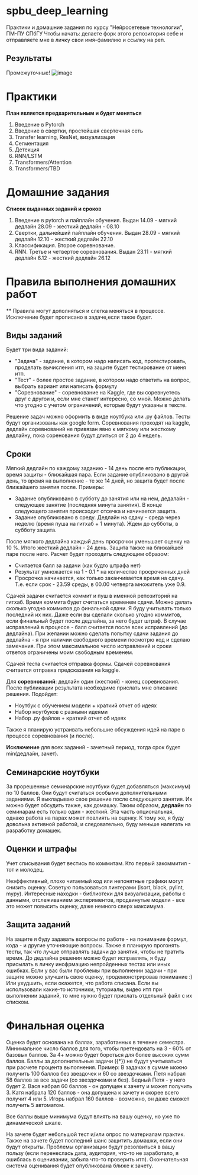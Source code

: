 # spbu_deep_learning
Практики и домашние задания по курсу "Нейросетевые технологии", ПМ-ПУ СПбГУ
Чтобы начать: делаете форк этого репозитория себе и отправляете мне в личку свои имя-фамилию и ссылку на реп.

## Результаты 
Промежуточные!
![image](https://github.com/user-attachments/assets/f99b0d53-270e-4ad4-b589-20d95f98c10c)


# Практики
**План является предварительным и будет меняться**

1. Введение в Pytorch
2. Введение в свертки, простейшая сверточная сеть
3. Transfer learning, ResNet, визуализация
4. Сегментация
5. Детекция
6. RNN/LSTM
7. Transformers/Attention
8. Transformers/TBD

# Домашние задания
**Список выданных заданий и сроков**

1. Введение в pytorch и пайплайн обучения. Выдан 14.09 - мягкий дедлайн 28.09 - жесткий дедлайн - 08.10
2. Свертки, дальнейший пайплайн обучения. Выдан 28.09 - мягкий дедлайн 12.10 - жесткий дедлайн 22.10
3. Классификация. Второе соревнование. 
4. RNN. Третье и четвертое соревнования. Выдан 23.11 - мягкий дедлайн 6.12 - жесткий дедлайн 26.12

# Правила выполнения домашних работ
** Правила могут дополняться и слегка меняться в процессе. Исключение будет прописано в задаче,если такое будет.
## Виды заданий
Будет три вида заданий:
- "Задача" - задание, в котором надо написать код, протестировать, проделать вычисления итп, на защите будет тестирование от меня итп.
- "Тест" - более простое задание, в котором надо ответить на вопрос, выбрать вариант или написать формулу
- "Соревнование" - соревнование на Kaggle, где вы соревнуетесь друг с другои и, если мне станет интересно, со мной. Можно делать что угодно с учетом ограничений, которые будут указаны в тексте.

Решение задач можно оформить в виде ноутбука или .py файлов. Тесты будут организованы как google form.
Соревнования проходят на kaggle, дедлайн соревнований не привязан явно к мягкому или жесткому дедлайну, пока соренования будут длиться от 2 до 4 недель.

## Сроки

Мягкий дедлайн по каждому заданию - 14 день после его публикации, время защиты - ближайшая пара. Если задание опубликовано в другой день, то время на выполнение - те же 14 дней, но защита будет после ближайшего занятия после.
Примеры: 
- Задание  опубликовано в субботу до занятия или на нем, дедалайн - следующее занятие (последняя минута занятия). В конце следующего занятия происходит отсечка и начинается защита.
- Задание опубликовано в среду. Дедлайн на сдачу - среда через неделю (время пуша на гитхаб + 1 минута). Ждем до субботы, в субботу защита.

После мягкого дедлайна каждый день просрочки уменьшает оценку на 10 %. Итого жесткий дедлайн - 24 день. Защита также на ближайшей паре после него.
Расчет будет проходить следующим образом:
- Считается балл за задачи (как будто штрафа нет)
- Результат умножается на 1 - 0.1 * на количество просроченных дней
- Просрочка начинается, как только заканчивается время на сдачу. Т.е. если срок - 23.59 среды, в 00.00 четверга множитель уже 0.9.

Сдачей задачи считается коммит и пуш в именной репозиторий на гитхаб. Время коммита будет считаться временем сдачи.
Можно делать сколько угодно коммитов до финальной сдачи. Я буду учитывать только последний их них. Даже если вы сделали сколько угодно коммитов, если финальный будет после дедлайна, за него будет штраф. В случае исправлений в процессе - балл считается после всех исправлений (до дедлайна). При желании можно сделать попытку сдачи задания до дедлайна - я при наличии свободного времени посмотрю код и сделаю замечания. При этом максимальное число исправлений и сроки ответов ограничены моим свободным временем.

Сдачей теста считается отправка формы. Сдачей соревнования считается отправка предсказания на kaggle.

Для **соревнований**: дедлайн один (жесткий) - конец соревнования. После публикации результата необходимо прислать мне описание решения. Подойдет:
- Ноутбук с обучением модели + краткий отчет об идеях
- Набор ноутбуков с разными идеями 
- Набор .py файлов + краткий отчет об идеях

Также я планирую устраивать небольшие обсуждения идей на паре в процессе соревнования (и после).

**Исключение** для всех заданий - зачетный период, тогда срок будет min(дедлайн, зачет).

## Семинарские ноутбуки
За прорешенные семинарские ноутбуки будет добавляться (максимум) по 10 баллов. Они будут считаться особыми дополнительными заданиями.
Я выкладываю свое решение после следующего занятия. Их можно будет обсудить также, как домашку.
Таким образом, **дедлайн** по семинарам есть только один - жесткий.
Эта часть опциональная, однако работа на парах может повлиять на оценку. 
К тому же, я буду довольна активной работой, и следовательно, буду меньше налегать на разработку домашек.

## Оценки и штрафы
Учет списывания будет вестись по коммитам. Кто первый закоммитил - тот и молодец. 

Неэффективный, плохо читаемый код или непонятные графики могут снизить оценку. 
Советую пользоваться линтерами (isort, black, pylint, mypy). 
Интересные находки - библиотеки для визуализации, работы с данными, отслеживанием экспериментов, продвинутые модели - все это может повысить оценку, даже немного сверх максимума.

## Защита заданий
На защите я буду задавать вопросы по работе - на понимание формул, кода - и другие уточняющие вопросы. Также я планирую прогонять тесты, так что лучше отправлять задачи до занятия, чтобы не тратить время.
До дедлайна решения можно будет исправлять, я буду присылать в личку инофрмацию  непройденных тестах или иных ошибках.
Если у вас были проблемы при выполнении задачи - при защите можно улучшить свою оценку, продемонстрировав понимание :) Или ухудшить, если окажется, что работа списана.
Если вы использовали какие-то источники, туториалы, видео итп при выполнении заданий, то мне нужно будет прислать отдельный файл с их списком.

# Финальная оценка
Оценка будет основана на баллах, заработанных в течение семестра.
Минимальное число баллов для того, чтобы претендовать на 3 - 60% от базовых баллов.
За 4+ можно будет бороться для более высоких сумм баллов. Баллы за дополнительные задачи ({*}) не будут учитываться при расчете процента выполнения.
Пример: В задачах в сумме можно получить 100 баллов без звездочек и 60 со звездочками. Петя набрал 58 баллов за все задачи (со звездочками  и без). Бедный Петя - у него будет 2.
Вася набрал 60 баллов - он допущен к зачету и может получить 3. Катя набрала 120 баллов - она допущена к зачету и скорее всего получит 4 или 5.
Игорь набрал 160 баллов - возможно, он даже сможет получить 5 автоматом. 

Все баллы выше минимума будут влиять на вашу оценку, но уже по динамической шкале. 

На зачете будет небольшой тест и/или опрос по материалам практик. 
Также на зачете будет последний шанс защитить домашки, если они будут открыты.
Проблемы организации будут резолвиться в вашу пользу (если перенеслась дата, аудитория, что-то не заработало, я ошиблась в оценивании, забыла что-то проверить итп).
Окончательная система оценивания будет опубликована ближе к зачету.
